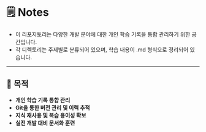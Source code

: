 # 🗒️ Notes

- 이 리포지토리는 다양한 개발 분야에 대한 개인 학습 기록을 통합 관리하기 위한 공간입니다.
- 각 디렉토리는 주제별로 분류되어 있으며, 학습 내용이 .md 형식으로 정리되어 있습니다.

---

## 📌 목적

- **개인 학습 기록 통합 관리**
- **Git을 통한 버전 관리 및 이력 추적**
- **지식 재사용 및 복습 용이성 확보**
- **실전 개발 대비 문서화 훈련**




